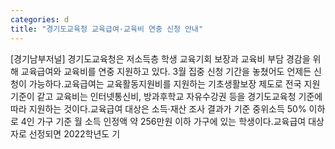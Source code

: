 ```yaml
---
categories: d
title: "경기도교육청 교육급여·교육비 연중 신청 안내"
---
```

[경기남부저널] 경기도교육청은 저소득층 학생 교육기회 보장과 교육비 부담 경감을 위해 교육급여와 교육비를 연중 지원하고 있다. 3월 집중 신청 기간을 놓쳤어도 언제든 신청이 가능하다.교육급여는 교육활동지원비를 지원하는 기초생활보장 제도로 전국 지원 기준이 같고 교육비는 인터넷통신비, 방과후학교 자유수강권 등을 경기도교육청 기준에 따라 지원하는 것이다.교육급여 대상은 소득·재산 조사 결과가 기준 중위소득 50% 이하로 4인 가구 기준 월 소득 인정액 약 256만원 이하 가구에 있는 학생이다.교육급여 대상자로 선정되면 2022학년도 기